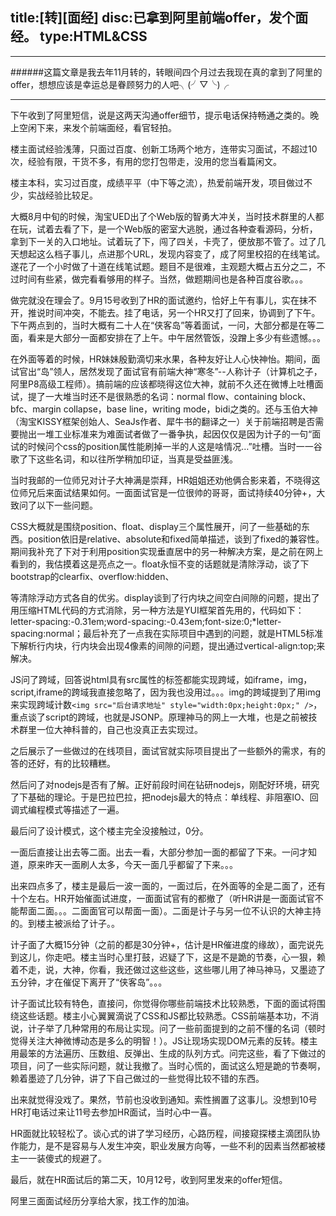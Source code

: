 title:[转][面经]
disc:已拿到阿里前端offer，发个面经。
type:HTML&CSS
------------------

--------------------------------------
######这篇文章是我去年11月转的，转眼间四个月过去我现在真的拿到了阿里的offer，想想应该是幸运总是眷顾努力的人吧╮(╯▽╰)╭

--------------------------------------

下午收到了阿里短信，说是这两天沟通offer细节，提示电话保持畅通之类的。晚上空闲下来，来发个前端面经，看官轻拍。 

楼主面试经验浅薄，只面过百度、创新工场两个地方，连带实习面试，不超过10次，经验有限，干货不多，有用的您打包带走，没用的您当看篇闲文。 

楼主本科，实习过百度，成绩平平（中下等之流），热爱前端开发，项目做过不少，实战经验比较足。 

大概8月中旬的时候，淘宝UED出了个Web版的智勇大冲关，当时技术群里的人都在玩，试着去看了下，是一个Web版的密室大逃脱，通过各种查看源码，分析，拿到下一关的入口地址。试着玩了下，闯了四关，卡壳了，便放那不管了。过了几天想起这么档子事儿，点进那个URL，发现内容变了，成了阿里校招的在线笔试。遂花了一个小时做了十道在线笔试题。题目不是很难，主观题大概占五分之二，不过时间有些紧，做完看看够用的样子。当然，做题期间也是各种百度谷歌。。。 

做完就没在理会了。9月15号收到了HR的面试邀约，恰好上午有事儿，实在抹不开，推说时间冲突，不能去。挂了电话，另一个HR又打了回来，协调到了下午。下午两点到的，当时大概有二十人在“侠客岛”等着面试，一问，大部分都是在等二面，看来是大部分一面都安排在了上午。中午居然管饭，没蹭上多少有些遗憾。。。 

在外面等着的时候，HR妹妹殷勤滴切来水果，各种友好让人心快神怡。期间，面试官出“岛”领人，居然发现了面试官有前端大神“寒冬”--人称计子（计算机之子，阿里P8高级工程师）。搞前端的应该都晓得这位大神，就前不久还在微博上吐槽面试，提了一大堆当时还不是很熟悉的名词：normal flow、containing block、bfc、margin collapse，base line，writing mode，bidi之类的。还与玉伯大神（淘宝KISSY框架创始人、SeaJs作者、犀牛书的翻译之一）关于前端招聘是否需要抛出一堆工业标准来为难面试者做了一番争执，起因仅仅是因为计子的一句“面试的时候问个css的position属性能刷掉一半的人这是啥情况…”吐槽。当时一一谷歌了下这些名词，和以往所学稍加印证，当真是受益匪浅。 

当时我邮的一位师兄对计子大神满是崇拜，HR姐姐还劝他俩合影来着，不晓得这位师兄后来面试结果如何。一面面试官是一位很帅的哥哥，面试持续40分钟+，大致问了以下一些问题。 

CSS大概就是围绕position、float、display三个属性展开，问了一些基础的东西。position依旧是relative、absolute和fixed简单描述，谈到了fixed的兼容性。期间我补充了下对于利用position实现垂直居中的另一种解决方案，是之前在网上看到的，我估摸着这是亮点之一。float永恒不变的话题就是清除浮动，谈了下bootstrap的clearfix、overflow:hidden、<div class="clear"></div>等清除浮动方式各自的优劣。display谈到了行内块之间空白间隙的问题，提出了用压缩HTML代码的方式消除，另一种方法是YUI框架首先用的，代码如下：letter-spacing:-0.31em;word-spacing:-0.43em;font-size:0;*letter-spacing:normal；最后补充了一点我在实际项目中遇到的问题，就是HTML5标准下解析行内块，行内块会出现4像素的间隙的问题，提出通过vertical-align:top;来解决。 

JS问了跨域，回答说html具有src属性的标签都能实现跨域，如iframe，img，script,iframe的跨域我直接忽略了，因为我也没用过。。。img的跨域提到了用img来实现跨域计数`<img src="后台请求地址" style="width:0px;height:0px;" />`，重点谈了script的跨域，也就是JSONP。原理神马的网上一大堆，也是之前被技术群里一位大神科普的，自己也没真正去实现过。 

之后展示了一些做过的在线项目，面试官就实际项目提出了一些额外的需求，有的答的还好，有的比较糟糕。 

然后问了对nodejs是否有了解。正好前段时间在钻研nodejs，刚配好环境，研究了下基础的理论。于是巴拉巴拉，把nodejs最大的特点：单线程、非阻塞IO、回调式编程模式等描述了一遍。 

最后问了设计模式，这个楼主完全没接触过，0分。 

一面后直接让出去等二面。出去一看，大部分参加一面的都留了下来。一问才知道，原来昨天一面刷人太多，今天一面几乎都留了下来。。。 

出来四点多了，楼主是最后一波一面的，一面过后，在外面等的全是二面了，还有十个左右。HR开始催面试进度，一面面试官有的都撤了（听HR讲是一面面试官不能帮面二面。。。二面面官可以帮面一面）。二面是计子与另一位不认识的大神主持的。到楼主被派给了计子。。 

计子面了大概15分钟（之前的都是30分钟+，估计是HR催进度的缘故），面完说先到这儿，你走吧。楼主当时心里打鼓，迟疑了下，这是不是跪的节奏，心一狠，赖着不走，说，大神，你看，我还做过这些这些，这些哪儿用了神马神马，又墨迹了五分钟，才在催促下离开了“侠客岛”。。。 

计子面试比较有特色，直接问，你觉得你哪些前端技术比较熟悉，下面的面试将围绕这些话题。楼主小心翼翼滴说了CSS和JS都比较熟悉。CSS前端基本功，不消说，计子举了几种常用的布局让实现。问了一些前面提到的之前不懂的名词（顿时觉得关注大神微博动态是多么的明智！）。JS让现场实现DOM元素的反转。楼主用最笨的方法遍历、压数组、反弹出、生成的队列方式。问完这些，看了下做过的项目，问了一些实际问题，就让我撤了。当时心慌的，面试这么短是跪的节奏啊，赖着墨迹了几分钟，讲了下自己做过的一些觉得比较不错的东西。 

出来就觉得没戏了。果然，节前也没收到通知。索性搁置了这事儿。没想到10号HR打电话过来让11号去参加HR面试，当时心中一喜。 

HR面就比较轻松了。谈心式的讲了学习经历，心路历程，间接窥探楼主滴团队协作能力，是不是容易与人发生冲突，职业发展方向等，一些不利的因素当然都被楼主一一装傻式的规避了。 

最后，就在HR面试后的第二天，10月12号，收到阿里发来的offer短信。 

阿里三面面试经历分享给大家，找工作的加油。